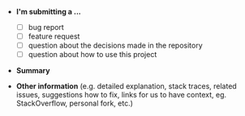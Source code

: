 - **I'm submitting a ...**

  - [ ] bug report
  - [ ] feature request
  - [ ] question about the decisions made in the repository
  - [ ] question about how to use this project

- **Summary**

- **Other information** (e.g. detailed explanation, stack traces, related issues, suggestions how to fix, links for us to have context, eg. StackOverflow, personal fork, etc.)
